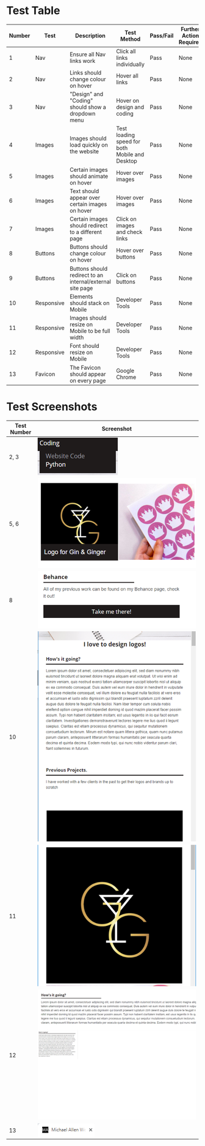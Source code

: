 # Test Table


|Number|Test | Description | Test Method | Pass/Fail | Further Action Required
|------|-----|-------------|-------------|-----------|-------------------------
|1|Nav | Ensure all Nav links work | Click all links individually | Pass | None
|2| Nav | Links should change colour on hover | Hover all links | Pass | None
|3| Nav | "Design" and "Coding" should show a dropdown menu | Hover on design and coding | Pass | None 
|4| Images | Images should load quickly on the website | Test loading speed for both Mobile and Desktop | Pass | None 
|5| Images | Certain images should animate on hover | Hover over images | Pass | None
|6| Images | Text should appear over certain images on hover | Hover over images | Pass | None
|7| Images | Certain images should redirect to a different page | Click on images and check links | Pass | None 
|8| Buttons | Buttons should change colour on hover | Hover over buttons | Pass | None
|9| Buttons | Buttons should redirect to an internal/external site page | Click on buttons | Pass | None
|10| Responsive | Elements should stack on Mobile | Developer Tools |Pass | None
|11| Responsive | Images should resize on Mobile to be full width| Developer Tools | Pass | None
|12| Responsive | Font should resize on Mobile | Developer Tools | Pass | None
|13| Favicon | The Favicon should appear on every page | Google Chrome | Pass | None



# Test Screenshots

|Test Number|Screenshot
|-----------|----------
|2, 3| ![image](src/images/test_screenshots/navhover.png)
|5, 6| ![image](src/images/test_screenshots/imagehover.png)
|8| ![image](src/images/test_screenshots/buttonhover.png)
|10| ![image](src/images/test_screenshots/imagestack.png)
|11| ![image](src/images/test_screenshots/imagefullwidth.png)
|12| ![image](src/images/test_screenshots/fontdesktop.png) ![image](src/images/test_screenshots/fontmobile.png)
|13| ![image](src/images/test_screenshots/favicon.png)
